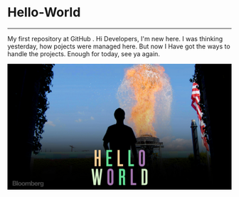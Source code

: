 # Hello-World
---

My first repository at GitHub .
Hi Developers, I'm new here.
I was thinking yesterday, how pojects were managed here.
But now I Have got the ways to handle the projects.
Enough for today, see ya again.

[![Hhhiiii](https://github.com/kumarharikesh/Hello-World/blob/master/helloWorld.jpg)](#)
